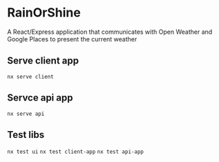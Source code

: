 # RainOrShine
A React/Express application that communicates with Open Weather and Google Places to present
the current weather

## Serve client app
`nx serve client`

## Servce api app
`nx serve api`

## Test libs
`nx test ui`
`nx test client-app`
`nx test api-app`
